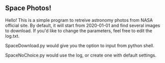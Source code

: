 ## Space Photos!

Hello! This is a simple program to retreive astronomy photos from NASA official site. By default, it will start from 2020-01-01 and find several images to download. If you'd like to change the parameters, feel free to edit the log.txt.

SpaceDownload.py would give you the option to input from python shell.

SpaceNoChoice.py would use the log, or create one with default settings.
